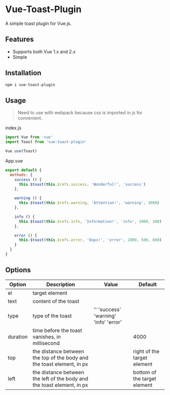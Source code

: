 # Vue-Toast-Plugin

A simple toast plugin for Vue.js.

## Features

- Supports both Vue 1.x and 2.x
- Simple

## Installation

```Bash
npm i vue-toast-plugin
```

## Usage

> Need to use with webpack because css is imported in js for convenient.

index.js

```javascript
import Vue from 'vue'
import Toast from 'vue-toast-plugin'

Vue.use(Toast)
```

App.vue

```javascript
export default {
  methods: {
    success () {
      this.$toast(this.$refs.success, 'Wonderful!', 'success')
    },

    warning () {
      this.$toast(this.$refs.warning, 'Attention!', 'warning', 3000)
    },

    info () {
      this.$toast(this.$refs.info, 'Information!', 'info', 1000, 100)
    },

    error () {
      this.$toast(this.$refs.error, 'Oops!', 'error', 2000, 500, 600)
    }
  }
}
```

## Options

|Option|Description|Value|Default|
|---|---|---|---|
|el|target element|||
|text|content of the toast|||
|type|type of the toast|'' 'success' 'warning' 'info' 'error'||
|duration|time before the toast vanishes, in millisecond||4000
|top|the distance between the top of the body and the toast element, in px||right of the target element
|left|the distance between the left of the body and the toast element, in px||bottom of the target element
